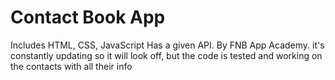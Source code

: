 # Contact Book App

Includes HTML, CSS, JavaScript
Has a given API. By FNB App Academy. it's constantly updating so it will look off, but the code is tested and working on the contacts with all their info
